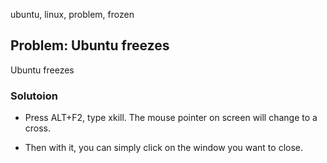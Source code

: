 ubuntu, linux, problem, frozen

## Problem: Ubuntu freezes
Ubuntu freezes

### Solutoion
- Press ALT+F2, type xkill. The mouse pointer on screen will change to a cross.

- Then with it, you can simply click on the window you want to close.
